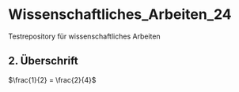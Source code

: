 # Wissenschaftliches_Arbeiten_24
Testrepository für wissenschaftliches Arbeiten

## 2. Überschrift
$\frac{1}{2} = \frac{2}{4}$
